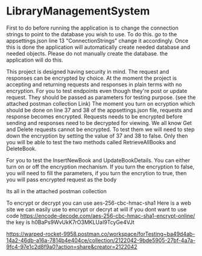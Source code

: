 # LibraryManagementSystem
First to do before running the application is to change the connection strings to point to the database you wish to use.
To do this. go to the appsettings.json line 13 "ConnectionStrings" change it accordingly.
Once this is done the application will automatically create needed database and needed objects. Please do not manually create the database. the application will do this.

This project is designed having security in mind. The request and responses can be encrypted by choice.
At the moment the project is accepting and returning requests and responses in plain terms with no encryption.
For you to test endpoints even though they're post or update request. They should be passed as parameters for testing purpose. (see the attached postman collection Link)
The moment you turn on ecryption which should be done on line 37 and 38 of the appsettings.json file, requests and response becomes encrypted.
Requests needs to be encrypted before sending and responses need to be decrypted for viewing.
We all know Get and Delete requests cannot be encrypted. 
To test them we will need to step down the encryption by setting the value of 37 and 38 to false. Only then you will be able to test the two methods called RetrieveAllBooks and DeleteBook. 

For you to test the InsertNewBook and UpdateBookDetails. You can either turn on or off the encryption mechanism. If you turn the encryption to false, you will need to fill the parameters, if you turn the encrytion to true, then you will pass encrypted request as the body
 
Its all in the attached postman collection


To encrypt or decrypt you can use aes-256-cbc-hmac-sha1
Here is a web site we can easily use to encrypt or decryt at will if you dont want to use code
https://encode-decode.com/aes-256-cbc-hmac-sha1-encrypt-online/
the key is h0BaPs9WvUkK7rO3MKLUaI9TcyGe4VJt

https://warped-rocket-9958.postman.co/workspace/forTesting~ba49d4ab-14a2-46db-a16a-7814b4e404ce/collection/2122042-9bde5905-27bf-4a7a-9fc4-97e1c2d8f9a0?action=share&creator=2122042